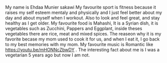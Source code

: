 My name is Ehdaa Munier sakawi 
My favourite sport is fitness because it raises my self esteem mentaly and physically and I just feel better about my day and about myself when I workout. 
Also to look and feel great, and stay healthy as I get older.
My favourite food is Mahashi, It is a Syrian dish, it is vegetables such as Zucchini, Pappers and Eggplant, inside theses vegetables there are rice, meat
and mixed spices. The reaseon why it is my favorite becase my mom used to cook it for us, and when I eat it, I go back to my best memories with my mom.
My favourite music is Romantic like https://youtu.be/mHONNcZbwDY .
The interesting fact about me is I was a vegetarian 5 years ago but now I am not.
